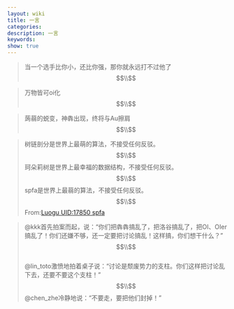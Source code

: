 ```yaml
---
layout: wiki
title: 一言
categories: 
description: 一言
keywords: 
show: true
---
```


>当一个选手比你小，还比你强，那你就永远打不过他了$$\\$$
<!-- From:%chen_zhe -->

>万物皆可oi化$$\\$$
<!-- From:menci -->

>蒟蒻的蜕变，神犇出现，终将与Au擦肩$$\\$$
<!-- From:menci -->

>树链剖分是世界上最萌的算法，不接受任何反驳。$$\\$$
珂朵莉树是世界上最幸福的数据结构，不接受任何反驳。$$\\$$
spfa是世界上最蒻的算法，不接受任何反驳。$$\\$$
From:[Luogu UID:17850 spfa](https://www.luogu.org/space/show?uid=17850)

>@kkk首先拍案而起，说：“你们把犇犇搞乱了，把洛谷搞乱了，把OI、OIer搞乱了！你们还嫌不够，还一定要把讨论搞乱！这样搞，你们想干什么？”$$\\$$   
>@lin_toto激愤地拍着桌子说：“讨论是颓废势力的支柱。你们这样把讨论乱下去，还要不要这个支柱！”$$\\$$
>@chen_zhe冷静地说：“不要走，要把他们封掉！”